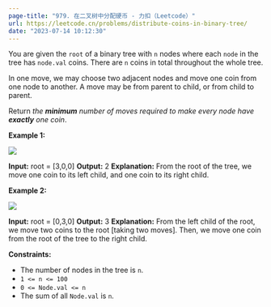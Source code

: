 ```yaml
---
page-title: "979. 在二叉树中分配硬币 - 力扣（Leetcode）"
url: https://leetcode.cn/problems/distribute-coins-in-binary-tree/
date: "2023-07-14 10:12:30"
---
```

You are given the `root` of a binary tree with `n` nodes where each `node` in the tree has `node.val` coins. There are `n` coins in total throughout the whole tree.

In one move, we may choose two adjacent nodes and move one coin from one node to another. A move may be from parent to child, or from child to parent.

Return *the **minimum** number of moves required to make every node have **exactly** one coin*.

**Example 1:**

![](https://assets.leetcode.com/uploads/2019/01/18/tree1.png)

**Input:** root = \[3,0,0\]
**Output:** 2
**Explanation:** From the root of the tree, we move one coin to its left child, and one coin to its right child.

**Example 2:**

![](https://assets.leetcode.com/uploads/2019/01/18/tree2.png)

**Input:** root = \[0,3,0\]
**Output:** 3
**Explanation:** From the left child of the root, we move two coins to the root \[taking two moves\]. Then, we move one coin from the root of the tree to the right child.

**Constraints:**

-   The number of nodes in the tree is `n`.
-   `1 <= n <= 100`
-   `0 <= Node.val <= n`
-   The sum of all `Node.val` is `n`.